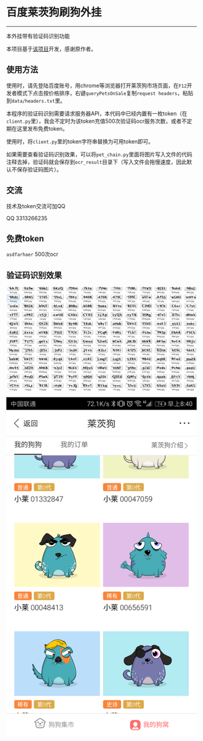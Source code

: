 # 百度莱茨狗刷狗外挂

---

本外挂带有验证码识别功能

本项目基于[该项目](https://github.com/yanwii/pet-chain)开发，感谢原作者。

## 使用方法

使用时，请先登陆百度账号，用chrome等浏览器打开莱茨狗市场页面，在`F12`开发者模式下点击按价格排序，右键`queryPetsOnSale`复制`request headers`，粘贴到`data/headers.txt`里。

本程序的验证码识别需要请求服务器API，本代码中已经内置有一枚token（在`client.py`里），我会不定时为该token充值500次验证码ocr服务次数，或者不定期在这里发布免费token。

使用时，将`client.py`里的token字符串替换为可用token即可。

如果需要查看验证码识别效果，可以将`pet_chain.py`里面将图片写入文件的代码注释去掉，验证码就会保存到`ocr_result`目录下（写入文件会拖慢速度，因此默认不保存验证码图片）。

## 交流

技术及token交流可加QQ

QQ 3313266235

## 免费token

`asdfarhaer` 500次ocr

## 验证码识别效果

![](image/ocr_result.png)

![](image/result.png)
